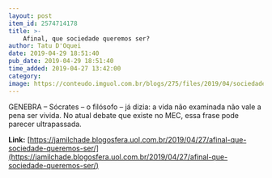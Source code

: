 ```yaml
---
layout: post
item_id: 2574714178
title: >-
    Afinal, que sociedade queremos ser?
author: Tatu D'Oquei
date: 2019-04-29 18:51:40
pub_date: 2019-04-29 18:51:40
time_added: 2019-04-27 13:42:00
category: 
image: https://conteudo.imguol.com.br/blogs/275/files/2019/04/sociedade-1-594x300.jpg
---
```


GENEBRA – Sócrates – o filósofo – já dizia: a vida não examinada não vale a pena ser vivida. No atual debate que existe no MEC, essa frase pode parecer ultrapassada.

**Link:** [https://jamilchade.blogosfera.uol.com.br/2019/04/27/afinal-que-sociedade-queremos-ser/](https://jamilchade.blogosfera.uol.com.br/2019/04/27/afinal-que-sociedade-queremos-ser/)

